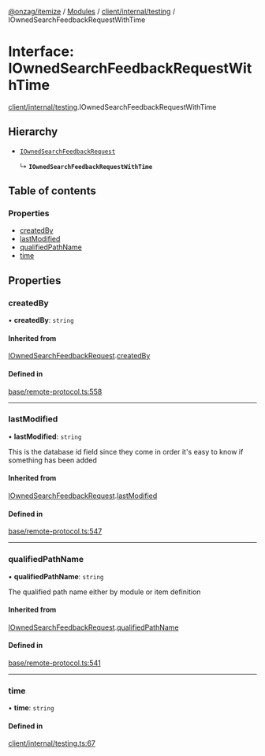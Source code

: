 [@onzag/itemize](../README.md) / [Modules](../modules.md) / [client/internal/testing](../modules/client_internal_testing.md) / IOwnedSearchFeedbackRequestWithTime

# Interface: IOwnedSearchFeedbackRequestWithTime

[client/internal/testing](../modules/client_internal_testing.md).IOwnedSearchFeedbackRequestWithTime

## Hierarchy

- [`IOwnedSearchFeedbackRequest`](base_remote_protocol.IOwnedSearchFeedbackRequest.md)

  ↳ **`IOwnedSearchFeedbackRequestWithTime`**

## Table of contents

### Properties

- [createdBy](client_internal_testing.IOwnedSearchFeedbackRequestWithTime.md#createdby)
- [lastModified](client_internal_testing.IOwnedSearchFeedbackRequestWithTime.md#lastmodified)
- [qualifiedPathName](client_internal_testing.IOwnedSearchFeedbackRequestWithTime.md#qualifiedpathname)
- [time](client_internal_testing.IOwnedSearchFeedbackRequestWithTime.md#time)

## Properties

### createdBy

• **createdBy**: `string`

#### Inherited from

[IOwnedSearchFeedbackRequest](base_remote_protocol.IOwnedSearchFeedbackRequest.md).[createdBy](base_remote_protocol.IOwnedSearchFeedbackRequest.md#createdby)

#### Defined in

[base/remote-protocol.ts:558](https://github.com/onzag/itemize/blob/f2f29986/base/remote-protocol.ts#L558)

___

### lastModified

• **lastModified**: `string`

This is the database id field
since they come in order it's easy to know if
something has been added

#### Inherited from

[IOwnedSearchFeedbackRequest](base_remote_protocol.IOwnedSearchFeedbackRequest.md).[lastModified](base_remote_protocol.IOwnedSearchFeedbackRequest.md#lastmodified)

#### Defined in

[base/remote-protocol.ts:547](https://github.com/onzag/itemize/blob/f2f29986/base/remote-protocol.ts#L547)

___

### qualifiedPathName

• **qualifiedPathName**: `string`

The qualified path name either by module
or item definition

#### Inherited from

[IOwnedSearchFeedbackRequest](base_remote_protocol.IOwnedSearchFeedbackRequest.md).[qualifiedPathName](base_remote_protocol.IOwnedSearchFeedbackRequest.md#qualifiedpathname)

#### Defined in

[base/remote-protocol.ts:541](https://github.com/onzag/itemize/blob/f2f29986/base/remote-protocol.ts#L541)

___

### time

• **time**: `string`

#### Defined in

[client/internal/testing.ts:67](https://github.com/onzag/itemize/blob/f2f29986/client/internal/testing.ts#L67)
